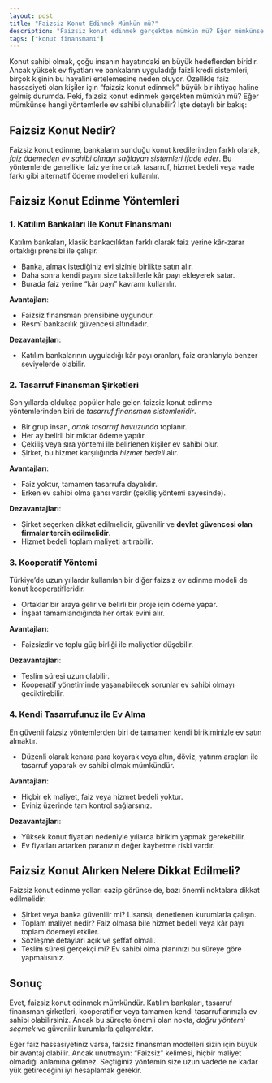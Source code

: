 ```yaml
---
layout: post
title: "Faizsiz Konut Edinmek Mümkün mü?"
description: "Faizsiz konut edinmek gerçekten mümkün mü? Eğer mümkünse hangi yöntemlerle ev sahibi olunabilir?"
tags: ["konut finansmanı"]
---
```


Konut sahibi olmak, çoğu insanın hayatındaki en büyük hedeflerden biridir. Ancak yüksek ev fiyatları ve bankaların uyguladığı faizli kredi sistemleri, birçok kişinin bu hayalini ertelemesine neden oluyor. Özellikle faiz hassasiyeti olan kişiler için “faizsiz konut edinmek” büyük bir ihtiyaç haline gelmiş durumda. Peki, faizsiz konut edinmek gerçekten mümkün mü? Eğer mümkünse hangi yöntemlerle ev sahibi olunabilir? İşte detaylı bir bakış:

## Faizsiz Konut Nedir?

Faizsiz konut edinme, bankaların sunduğu konut kredilerinden farklı olarak, *faiz ödemeden ev sahibi olmayı sağlayan sistemleri ifade eder*. Bu yöntemlerde genellikle faiz yerine ortak tasarruf, hizmet bedeli veya vade farkı gibi alternatif ödeme modelleri kullanılır.

## Faizsiz Konut Edinme Yöntemleri

### 1. Katılım Bankaları ile Konut Finansmanı

Katılım bankaları, klasik bankacılıktan farklı olarak faiz yerine kâr-zarar ortaklığı prensibi ile çalışır.

- Banka, almak istediğiniz evi sizinle birlikte satın alır.
- Daha sonra kendi payını size taksitlerle kâr payı ekleyerek satar.
- Burada faiz yerine “kâr payı” kavramı kullanılır.

**Avantajları**:

- Faizsiz finansman prensibine uygundur.
- Resmî bankacılık güvencesi altındadır.

**Dezavantajları**:

- Katılım bankalarının uyguladığı kâr payı oranları, faiz oranlarıyla benzer seviyelerde olabilir.

### 2. Tasarruf Finansman Şirketleri

Son yıllarda oldukça popüler hale gelen faizsiz konut edinme yöntemlerinden biri de *tasarruf finansman sistemleridir*.

- Bir grup insan, *ortak tasarruf havuzunda* toplanır.
- Her ay belirli bir miktar ödeme yapılır.
- Çekiliş veya sıra yöntemi ile belirlenen kişiler ev sahibi olur.
- Şirket, bu hizmet karşılığında *hizmet bedeli* alır.

**Avantajları**:

- Faiz yoktur, tamamen tasarrufa dayalıdır.
- Erken ev sahibi olma şansı vardır (çekiliş yöntemi sayesinde).

**Dezavantajları**:

- Şirket seçerken dikkat edilmelidir, güvenilir ve **devlet güvencesi olan firmalar tercih edilmelidir**.
- Hizmet bedeli toplam maliyeti artırabilir.

### 3. Kooperatif Yöntemi

Türkiye’de uzun yıllardır kullanılan bir diğer faizsiz ev edinme modeli de konut kooperatifleridir.

- Ortaklar bir araya gelir ve belirli bir proje için ödeme yapar.
- İnşaat tamamlandığında her ortak evini alır.

**Avantajları**:

- Faizsizdir ve toplu güç birliği ile maliyetler düşebilir.

**Dezavantajları**:

- Teslim süresi uzun olabilir.
- Kooperatif yönetiminde yaşanabilecek sorunlar ev sahibi olmayı geciktirebilir.

### 4. Kendi Tasarrufunuz ile Ev Alma

En güvenli faizsiz yöntemlerden biri de tamamen kendi birikiminizle ev satın almaktır.

- Düzenli olarak kenara para koyarak veya altın, döviz, yatırım araçları ile tasarruf yaparak ev sahibi olmak mümkündür.

**Avantajları**:

- Hiçbir ek maliyet, faiz veya hizmet bedeli yoktur.
- Eviniz üzerinde tam kontrol sağlarsınız.

**Dezavantajları**:

- Yüksek konut fiyatları nedeniyle yıllarca birikim yapmak gerekebilir.
- Ev fiyatları artarken paranızın değer kaybetme riski vardır.

## Faizsiz Konut Alırken Nelere Dikkat Edilmeli?

Faizsiz konut edinme yolları cazip görünse de, bazı önemli noktalara dikkat edilmelidir:

- Şirket veya banka güvenilir mi? Lisanslı, denetlenen kurumlarla çalışın.
- Toplam maliyet nedir? Faiz olmasa bile hizmet bedeli veya kâr payı toplam ödemeyi etkiler.
- Sözleşme detayları açık ve şeffaf olmalı.
- Teslim süresi gerçekçi mi? Ev sahibi olma planınızı bu süreye göre yapmalısınız.

## Sonuç

Evet, faizsiz konut edinmek mümkündür. Katılım bankaları, tasarruf finansman şirketleri, kooperatifler veya tamamen kendi tasarruflarınızla ev sahibi olabilirsiniz. Ancak bu süreçte önemli olan nokta, *doğru yöntemi seçmek* ve güvenilir kurumlarla çalışmaktır.

Eğer faiz hassasiyetiniz varsa, faizsiz finansman modelleri sizin için büyük bir avantaj olabilir. Ancak unutmayın: “Faizsiz” kelimesi, hiçbir maliyet olmadığı anlamına gelmez. Seçtiğiniz yöntemin size uzun vadede ne kadar yük getireceğini iyi hesaplamak gerekir.